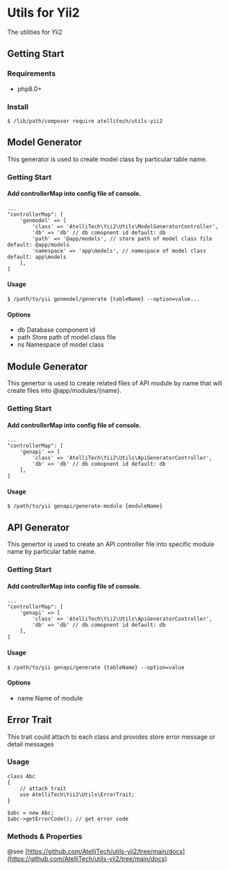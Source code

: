 # Utils for Yii2
The utilities for Yii2

## Getting Start
### Requirements
- php8.0+

### Install
```
$ /lib/path/composer require atellitech/utils-yii2
```

## Model Generator
This generator is used to create model class by particular table name.

### Getting Start
#### Add controllerMap into config file of console.
```php=
...
"controllerMap": [
    'genmodel' => [
        'class' => 'AtelliTech\Yii2\Utils\ModelGeneratorController',
        'db' => 'db' // db comopnent id default: db
        'path' => '@app/models', // store path of model class file default: @app/models
        'namespace' => 'app\models', // namespace of model class default: app\models
    ],
]
```

#### Usage
```
$ /path/to/yii genmodel/generate {tableName} --option=value...
```

#### Options
- db
Database component id
- path
Store path of model class file
- ns
Namespace of model class

## Module Generator
This genertor is used to create related files of API module by name that will create files into @app/modules/{name}.

### Getting Start
#### Add controllerMap into config file of console.
```php=
...
"controllerMap": [
    'genapi' => [
        'class' => 'AtelliTech\Yii2\Utils\ApiGeneratorController',
        'db' => 'db' // db comopnent id default: db
    ],
]
```

#### Usage
```
$ /path/to/yii genapi/generate-module {moduleName}
```

## API Generator
This genertor is used to create an API controller file into specific module name by particular table name.

### Getting Start
#### Add controllerMap into config file of console.
```php=
...
"controllerMap": [
    'genapi' => [
        'class' => 'AtelliTech\Yii2\Utils\ApiGeneratorController',
        'db' => 'db' // db comopnent id default: db
    ],
]
```

#### Usage
```
$ /path/to/yii genapi/generate {tableName} --option=value
```

#### Options
- name
Name of module

## Error Trait
This trait could attach to each class and provides store error message or detail messages

### Usage
```php=
class Abc
{
    // attach trait
    use AtelliTech\Yii2\Utils\ErrorTrait;
}

$abc = new Abc;
$abc->getErrorCode(); // get error code
```

### Methods & Properties
@see [https://github.com/AtelliTech/utils-yii2/tree/main/docs](https://github.com/AtelliTech/utils-yii2/tree/main/docs)